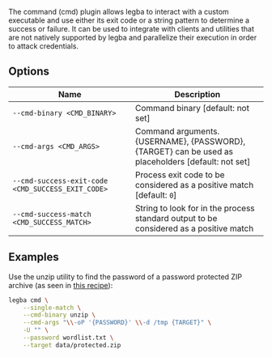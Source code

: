 The command (cmd) plugin allows legba to interact with a custom executable and use either its exit code or a string pattern to determine a success or failure. It can be used to integrate with clients and utilities that are not natively supported by legba and parallelize their execution in order to attack credentials.

## Options

| Name | Description |
| ---- | ----------- |
| `--cmd-binary <CMD_BINARY>` | Command binary [default: not set]  |
| `--cmd-args <CMD_ARGS>` | Command arguments. {USERNAME}, {PASSWORD}, {TARGET} can be used as placeholders [default: not set] |
| `--cmd-success-exit-code <CMD_SUCCESS_EXIT_CODE>` | Process exit code to be considered as a positive match [default: `0`] |
| `--cmd-success-match <CMD_SUCCESS_MATCH>` | String to look for in the process standard output to be considered as a positive match |

## Examples

Use the unzip utility to find the password of a password protected ZIP archive (as seen in [this recipe](https://github.com/evilsocket/legba-cookbook/tree/main/zip)):

```sh
legba cmd \
    --single-match \
    --cmd-binary unzip \
    --cmd-args "\\-oP '{PASSWORD}' \\-d /tmp {TARGET}" \
    -U "" \
    --password wordlist.txt \
    --target data/protected.zip
```